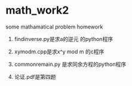 # math_work2
some mathamatical problem homework


1. findinverse.py是求a的逆元 的python程序

2. xymodm.cpp是求x^y mod m 的c程序

3. commonremain.py 是求同余方程的python程序

4. 论证.pdf是第四题

